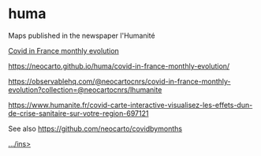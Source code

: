# huma
Maps published in the newspaper l'Humanité

<ins>Covid in France monthly evolution</ins>

https://neocarto.github.io/huma/covid-in-france-monthly-evolution/

https://observablehq.com/@neocartocnrs/covid-in-france-monthly-evolution?collection=@neocartocnrs/lhumanite

https://www.humanite.fr/covid-carte-interactive-visualisez-les-effets-dun-de-crise-sanitaire-sur-votre-region-697121

See also https://github.com/neocarto/covidbymonths


<ins>.../ins>



